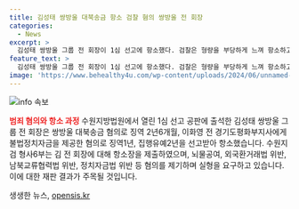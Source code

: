 ```yaml
---
title: 김성태 쌍방울 대북송금 항소 검찰 혐의 쌍방울 전 회장
categories:
  - News
excerpt: >
  김성태 쌍방울 그룹 전 회장이 1심 선고에 항소했다. 검찰은 형량을 부당하게 느껴 항소하고, 김 전 회장에 대한 죄목에 대한 제재를 강력히 주장했다. 재판부는 김 전 회장에 대해 법정구속을 하지 않았는데, 검찰은 죄에 상응하는 처벌을 받게끔 노력하겠다고 밝혔다.
feature_text: >
  김성태 쌍방울 그룹 전 회장이 1심 선고에 항소했다. 검찰은 형량을 부당하게 느껴 항소하고, 김 전 회장에 대한 죄목에 대한 제재를 강력히 주장했다. 재판부는 김 전 회장에 대해 법정구속을 하지 않았는데, 검찰은 죄에 상응하는 처벌을 받게끔 노력하겠다고 밝혔다.
image: 'https://www.behealthy4u.com/wp-content/uploads/2024/06/unnamed-file.png'
---
```


<p><img src="https://www.behealthy4u.com/wp-content/uploads/2024/06/unnamed-file.png" alt="info 속보" /></p>

<p><b><span style="color: #ee2323;">범죄 혐의와 항소 과정</span></b>
수원지방법원에서 열린 1심 선고 공판에 출석한 김성태 쌍방울 그룹 전 회장은 쌍방울 대북송금 혐의로 징역 2년6개월, 이화영 전 경기도평화부지사에게 불법정치자금을 제공한 혐의로 징역1년, 집행유예2년을 선고받아 항소했습니다. 수원지검 형사6부는 김 전 회장에 대해 항소장을 제출하였으며, 뇌물공여, 외국환거래법 위반, 남북교류협력법 위반, 정치자금법 위반 등 혐의를 제기하며 실형을 요구하고 있습니다. 이에 대한 재판 결과가 주목될 것입니다.</p>

<p data-ke-size="size16"></p>
생생한 뉴스, <a href="https://opensis.kr" rel="dofollow">opensis.kr</a>


